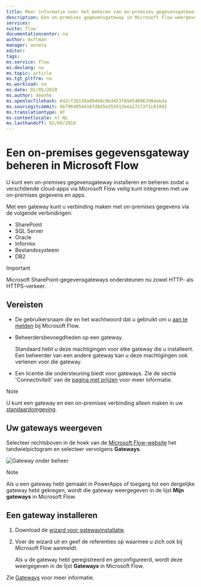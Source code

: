 ```yaml
---
title: Meer informatie over het beheren van on-premises gegevensgateways | Microsoft Docs
description: Een on-premises gegevensgateway in Microsoft Flow weergeven en installeren
services: 
suite: flow
documentationcenter: na
author: msftman
manager: anneta
editor: 
tags: 
ms.service: flow
ms.devlang: na
ms.topic: article
ms.tgt_pltfrm: na
ms.workload: na
ms.date: 02/05/2018
ms.author: deonhe
ms.openlocfilehash: 642cf26110a09404c8bd453f894540963904ebda
ms.sourcegitcommit: 0b7964058416fd8d5e355913eea27172f1c61992
ms.translationtype: HT
ms.contentlocale: nl-NL
ms.lasthandoff: 02/09/2018
---
```

# <a name="manage-an-on-premises-data-gateway-in-microsoft-flow"></a>Een on-premises gegevensgateway beheren in Microsoft Flow

U kunt een on-premises gegevensgateway installeren en beheren zodat u verschillende cloud-apps via Microsoft Flow veilig kunt integreren met uw on-premises gegevens en apps.

Met een gateway kunt u verbinding maken met on-premises gegevens via de volgende verbindingen:

* SharePoint
* SQL Server
* Oracle
* Informix
* Bestandssysteem
* DB2

> [!IMPORTANT]
> Microsoft SharePoint-gegevensgateways ondersteunen nu zowel HTTP- als HTTPS-verkeer.


## <a name="prerequisites"></a>Vereisten

* De gebruikersnaam die en het wachtwoord dat u gebruikt om u [aan te melden](sign-up-sign-in.md) bij Microsoft Flow.
* Beheerdersbevoegdheden op een gateway.

  Standaard hebt u deze machtigingen voor elke gateway die u installeert. Een beheerder van een andere gateway kan u deze machtigingen ook verlenen voor die gateway.
* Een licentie die ondersteuning biedt voor gateways. Zie de sectie 'Connectiviteit' van de [pagina met prijzen](https://flow.microsoft.com/pricing/) voor meer informatie.

> [!NOTE]
> U kunt een gateway en een on-premises verbinding alleen maken in uw [standaardomgeving](environments-overview-maker.md).



## <a name="view-your-gateways"></a>Uw gateways weergeven

Selecteer rechtsboven in de hoek van de [Microsoft Flow-website](https://flow.microsoft.com) het tandwielpictogram en selecteer vervolgens **Gateways**.

![Gateway onder beheer][1]

> [!NOTE]
> Als u een gateway hebt gemaakt in PowerApps of toegang tot een dergelijke gateway hebt gekregen, wordt die gateway weergegeven in de lijst **Mijn gateways** in Microsoft Flow.



## <a name="install-a-gateway"></a>Een gateway installeren

1. Download de [wizard voor gatewayinstallatie](https://go.microsoft.com/fwlink/?LinkID=820580&clcid=0x409).

1. Voer de wizard uit en geef de referenties op waarmee u zich ook bij Microsoft Flow aanmeldt.

    Als u de gateway hebt geregistreerd en geconfigureerd, wordt deze weergegeven in de lijst **Gateways** in Microsoft Flow.

Zie [Gateways](gateway-reference.md) voor meer informatie.

<!-- Image references -->
[1]: ./media/manage-gateway/view-gateways.png
